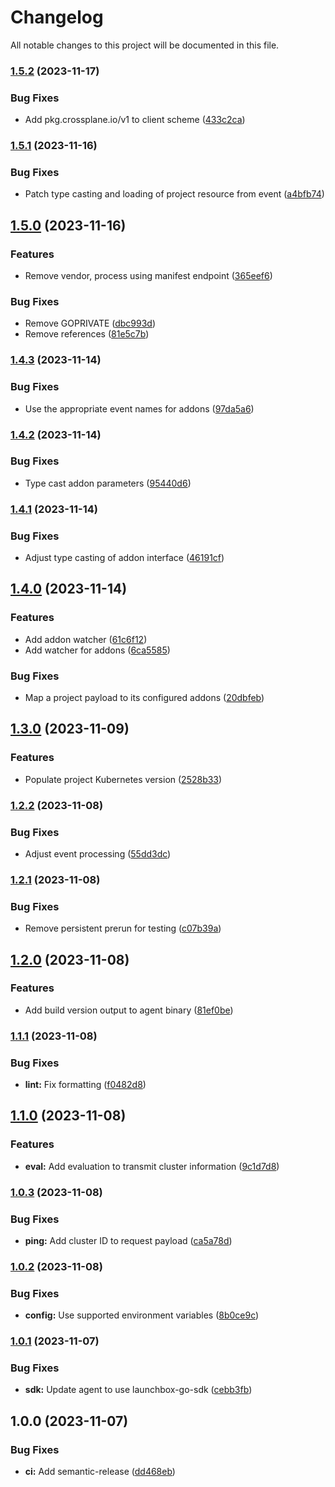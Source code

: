 # Changelog

All notable changes to this project will be documented in this file.

### [1.5.2](https://github.com/launchboxio/agent/compare/v1.5.1...v1.5.2) (2023-11-17)


### Bug Fixes

* Add pkg.crossplane.io/v1 to client scheme ([433c2ca](https://github.com/launchboxio/agent/commit/433c2ca800edc2601cf41822d07ee0971fa12108))

### [1.5.1](https://github.com/launchboxio/agent/compare/v1.5.0...v1.5.1) (2023-11-16)


### Bug Fixes

* Patch type casting and loading of project resource from event ([a4bfb74](https://github.com/launchboxio/agent/commit/a4bfb749e7062738db03e270d7802eb6cb0bc7de))

## [1.5.0](https://github.com/launchboxio/agent/compare/v1.4.3...v1.5.0) (2023-11-16)


### Features

* Remove vendor, process using manifest endpoint ([365eef6](https://github.com/launchboxio/agent/commit/365eef6de88418db790e41fd04d3804115f990fc))


### Bug Fixes

* Remove GOPRIVATE ([dbc993d](https://github.com/launchboxio/agent/commit/dbc993d88df3322e1ba4f55b5f8ba80b6371f336))
* Remove references ([81e5c7b](https://github.com/launchboxio/agent/commit/81e5c7b0734ac8236dc3cc4bd57fe6d06ac6e990))

### [1.4.3](https://github.com/launchboxio/agent/compare/v1.4.2...v1.4.3) (2023-11-14)


### Bug Fixes

* Use the appropriate event names for addons ([97da5a6](https://github.com/launchboxio/agent/commit/97da5a6eb3197847343d4bacdcb2ffd8a672d2b1))

### [1.4.2](https://github.com/launchboxio/agent/compare/v1.4.1...v1.4.2) (2023-11-14)


### Bug Fixes

* Type cast addon parameters ([95440d6](https://github.com/launchboxio/agent/commit/95440d606866fb0d3847d260b3b0a5ce2743a560))

### [1.4.1](https://github.com/launchboxio/agent/compare/v1.4.0...v1.4.1) (2023-11-14)


### Bug Fixes

* Adjust type casting of addon interface ([46191cf](https://github.com/launchboxio/agent/commit/46191cf297cde5ff2a4d92e7e6634cb97db827af))

## [1.4.0](https://github.com/launchboxio/agent/compare/v1.3.0...v1.4.0) (2023-11-14)


### Features

* Add addon watcher ([61c6f12](https://github.com/launchboxio/agent/commit/61c6f1253d6801e7fe7128c1a23ff8a8a6960e3e))
* Add watcher for addons ([6ca5585](https://github.com/launchboxio/agent/commit/6ca55854f3bd8ccc6e212a3f378a8c7e5be788ab))


### Bug Fixes

* Map a project payload to its configured addons ([20dbfeb](https://github.com/launchboxio/agent/commit/20dbfeb05690ba927aef69b7cb88068f7f2cf056))

## [1.3.0](https://github.com/launchboxio/agent/compare/v1.2.2...v1.3.0) (2023-11-09)


### Features

* Populate project Kubernetes version ([2528b33](https://github.com/launchboxio/agent/commit/2528b336fc78ff58695e486e704bbaeb7e450e2b))

### [1.2.2](https://github.com/launchboxio/agent/compare/v1.2.1...v1.2.2) (2023-11-08)


### Bug Fixes

* Adjust event processing ([55dd3dc](https://github.com/launchboxio/agent/commit/55dd3dce26dfc899574c90ba8f6f175a953952cb))

### [1.2.1](https://github.com/launchboxio/agent/compare/v1.2.0...v1.2.1) (2023-11-08)


### Bug Fixes

* Remove persistent prerun for testing ([c07b39a](https://github.com/launchboxio/agent/commit/c07b39afa800e7d989bdc53e888625ccc585fcaa))

## [1.2.0](https://github.com/launchboxio/agent/compare/v1.1.1...v1.2.0) (2023-11-08)


### Features

* Add build version output to agent binary ([81ef0be](https://github.com/launchboxio/agent/commit/81ef0beb59859113660b0e6098b4d413a4c40209))

### [1.1.1](https://github.com/launchboxio/agent/compare/v1.1.0...v1.1.1) (2023-11-08)


### Bug Fixes

* **lint:** Fix formatting ([f0482d8](https://github.com/launchboxio/agent/commit/f0482d8d037be291539b57ef070ac1e3f489ae07))

## [1.1.0](https://github.com/launchboxio/agent/compare/v1.0.3...v1.1.0) (2023-11-08)


### Features

* **eval:** Add evaluation to transmit cluster information ([9c1d7d8](https://github.com/launchboxio/agent/commit/9c1d7d82365165252bec56505761ab08e791cdc9))

### [1.0.3](https://github.com/launchboxio/agent/compare/v1.0.2...v1.0.3) (2023-11-08)


### Bug Fixes

* **ping:** Add cluster ID to request payload ([ca5a78d](https://github.com/launchboxio/agent/commit/ca5a78da518b5af722d72754422e273632a912fd))

### [1.0.2](https://github.com/launchboxio/agent/compare/v1.0.1...v1.0.2) (2023-11-08)


### Bug Fixes

* **config:** Use supported environment variables ([8b0ce9c](https://github.com/launchboxio/agent/commit/8b0ce9c901d98e5f315625473f190419c9a63dc1))

### [1.0.1](https://github.com/launchboxio/agent/compare/v1.0.0...v1.0.1) (2023-11-07)


### Bug Fixes

* **sdk:** Update agent to use launchbox-go-sdk ([cebb3fb](https://github.com/launchboxio/agent/commit/cebb3fb1617447bbf6f3bdcd1730afba86cd8939))

## 1.0.0 (2023-11-07)


### Bug Fixes

* **ci:** Add semantic-release ([dd468eb](https://github.com/launchboxio/agent/commit/dd468eb1c5bad18d4824bd78e69e72da7b04e6ff))
